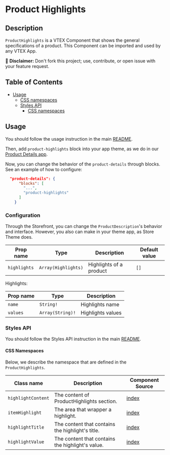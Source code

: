 # Product Highlights

## Description

`ProductHighlights` is a VTEX Component that shows the general specifications of a product.
This Component can be imported and used by any VTEX App.

:loudspeaker: **Disclaimer:** Don't fork this project; use, contribute, or open issue with your feature request.

## Table of Contents

- [Usage](#usage)
  - [CSS namespaces](#css-namespaces)
  - [Styles API](#styles-api)
    - [CSS namespaces](#css-namespaces)

## Usage

You should follow the usage instruction in the main [README](https://github.com/vtex-apps/store-components/blob/master/README.md#usage).

Then, add `product-highlights` block into your app theme, as we do in our [Product Details app](https://github.com/vtex-apps/product-details/blob/master/store/blocks.json).

Now, you can change the behavior of the `product-details` through blocks. See an example of how to configure: 

```json
  "product-details": {
      "blocks": [
        "...",
        "product-highlights"
      ]
    }
```


### Configuration

Through the Storefront, you can change the `ProductDescription`'s behavior and interface. However, you also can make in your theme app, as Store Theme does.

| Prop name    | Type                | Description             | Default value |
| ------------ | ------------------- | ----------------------- | ------------- |
| `highlights` | `Array(Highlights)` | Highlights of a product | `[]`          |

Highlights:

| Prop name | Type             | Description       |
| --------- | ---------------- | ----------------- |
| `name`    | `String!`        | Highlights name   |
| `values`  | `Array(String)!` | Highlights values |

### Styles API

You should follow the Styles API instruction in the main [README](/README.md#styles-api).

#### CSS Namespaces

Below, we describe the namespace that are defined in the `ProductHighlights`.

| Class name         | Description                                      | Component Source                                      |
| ------------------ | ------------------------------------------------ | ----------------------------------------------------- |
| `highlightContent` | The content of ProductHighlights section.        | [index](/react/components/ProductHighlights/index.js) |
| `itemHighlight`    | The area that wrapper a highlight.               | [index](/react/components/ProductHighlights/index.js) |
| `highlightTitle`   | The content that contains the highlight's title. | [index](/react/components/ProductHighlights/index.js) |
| `highlightValue`   | The content that contains the highlight's value. | [index](/react/components/ProductHighlights/index.js) |

